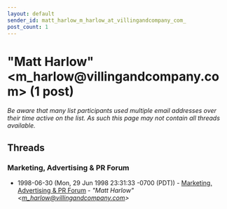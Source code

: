 ```yaml
---
layout: default
sender_id: matt_harlow_m_harlow_at_villingandcompany_com_
post_count: 1
---
```


# "Matt Harlow" <m_harlow<span>@</span>villingandcompany.com> (1 post)

_Be aware that many list participants used multiple email addresses over their time active on the list. As such this page may not contain all threads available._

## Threads

### Marketing, Advertising & PR Forum
+ 1998-06-30 (Mon, 29 Jun 1998 23:31:33 -0700 (PDT)) - [Marketing, Advertising & PR Forum](/archive/1998/06/fe37ad525aa0eadeda4420a404264a5b5c4c503fc572b16f7e06306188f2964f) - _"Matt Harlow" \<m_harlow@villingandcompany.com\>_

